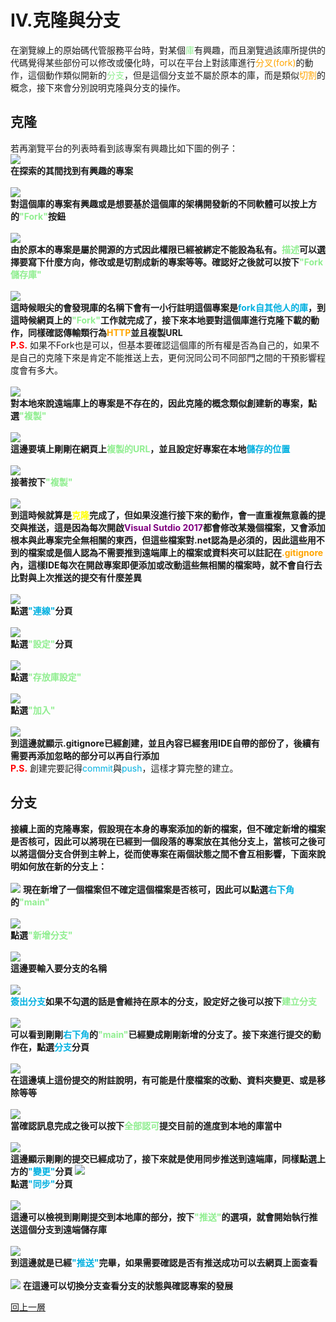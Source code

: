 # IV.克隆與分支
在瀏覽線上的原始碼代管服務平台時，對某個<font color=lightgreen>庫</font>有興趣，而且瀏覽過該庫所提供的代碼覺得某些部份可以修改或優化時，可以在平台上對該庫進行<font color=orange>分叉(fork)</font>的動作，這個動作類似開新的<font color=lightgreen>分支</font>，但是這個分支並不屬於原本的庫，而是類似<font color=orange>切割</font>的概念，接下來會分別說明克隆與分支的操作。
## 克隆
若再瀏覽平台的列表時看到該專案有興趣比如下圖的例子：<br>
![](./CloneAndBranch01.png)<br>
**在探索的其間找到有興趣的專案**<br><br>
![](./CloneAndBranch02.png)<br>
**對這個庫的專案有興趣或是想要基於這個庫的架構開發新的不同軟體可以按上方的<font color=lightgreen>"Fork"</font>按鈕**<br><br>
![](./CloneAndBranch03.png)<br>
**由於原本的專案是屬於開源的方式因此權限已經被綁定不能設為私有。<font color=lightgreen>描述</font>可以選擇要寫下什麼方向，修改或是切割成新的專案等等。確認好之後就可以按下<font color=lightgreen>"Fork儲存庫"</font>**<br><br>
![](./CloneAndBranch04.png)<br>
**這時候眼尖的會發現庫的名稱下會有一小行註明這個專案是<font color=lighblue>fork自其他人的庫</font>，到這時候網頁上的<font color=lightgreen>"Fork"</font>工作就完成了，接下來本地要對這個庫進行克隆下載的動作，同樣確認傳輸類行為<font color=orange>HTTP</font>並且複製URL**<br>
**<font color=red>P.S.</font>** 如果不Fork也是可以，但基本要確認這個庫的所有權是否為自己的，如果不是自己的克隆下來是肯定不能推送上去，更何況同公司不同部門之間的干預影響程度會有多大。<br><br>
![](./CloneAndBranch05.png)<br>
**對本地來說遠端庫上的專案是不存在的，因此克隆的概念類似創建新的專案，點選<font color=lightgreen>"複製"</font>**<br><br>
![](./CloneAndBranch06.png)<br>
**這邊要填上剛剛在網頁上<font color=lightgreen>複製的URL</font>，並且設定好專案在本地<font color=lighblue>儲存的位置</font>**<br><br>
![](./CloneAndBranch07.png)<br>
**接著按下<font color=lightgreen>"複製"</font>**<br><br>
![](./CloneAndBranch08.png)<br>
**到這時候就算是<font color=yellow>克隆</font>完成了，但如果沒進行接下來的動作，會一直重複無意義的提交與推送，這是因為每次開啟<font color=purple>Visual Sutdio 2017</font>都會修改某幾個檔案，又會添加根本與此專案完全無相關的東西，但這些檔案對.net認為是必須的，因此這些用不到的檔案或是個人認為不需要推到遠端庫上的檔案或資料夾可以註記在<font color=orange>.gitignore</font>內，這樣IDE每次在開啟專案即便添加或改動這些無相關的檔案時，就不會自行去比對與上次推送的提交有什麼差異**<br><br>
![](./CloneAndBranch09.png)<br>
**點選<font color=lighblue>"連線"</font>分頁**<br><br>
![](./CloneAndBranch10.png)<br>
**點選<font color=lightgreen>"設定"</font>分頁**<br><br>
![](./CloneAndBranch11.png)<br>
**點選<font color=lightgreen>"存放庫設定"</font>**<br><br>
![](./CloneAndBranch12.png)<br>
**點選<font color=lightgreen>"加入"</font>**<br><br>
![](./CloneAndBranch13.png)<br>
**到這邊就顯示.gitignore已經創建，並且內容已經套用IDE自帶的部份了，後續有需要再添加忽略的部分可以再自行添加**<br>
**<font color=red>P.S.</font>** 創建完要記得<font color=lighblue>commit</font>與<font color=lighblue>push</font>，這樣才算完整的建立。<br>

## 分支
**接續上面的克隆專案，假設現在本身的專案添加的新的檔案，但不確定新增的檔案是否核可，因此可以將現在已經到一個段落的專案放在其他分支上，當核可之後可以將這個分支合併到主幹上，從而使專案在兩個狀態之間不會互相影響，下面來說明如何放在新的分支上：**<br><br>
![](./CloneAndBranch14.png)
**現在新增了一個檔案但不確定這個檔案是否核可，因此可以點選<font color=lighblue>右下角</font>的<font color=lightgreen>"main"</font>**<br><br>
![](./CloneAndBranch15.png)<br>
**點選<font color=lightgreen>"新增分支"</font>**<br><br>
![](./CloneAndBranch16.png)<br>
**這邊要輸入要分支的名稱**<br><br>
![](./CloneAndBranch17.png)<br>
**<font color=lighblue>簽出分支</font>如果不勾選的話是會維持在原本的分支，設定好之後可以按下<font color=lightgreen>建立分支</font>**<br><br>
![](./CloneAndBranch18.png)<br>
**可以看到剛剛<font color=lighblue>右下角</font>的<font color=lightgreen>"main"</font>已經變成剛剛新增的分支了。接下來進行提交的動作在，點選<font color=lighblue>分支</font>分頁**<br><br>
![](./CloneAndBranch19.png)<br>
**在這邊填上這份提交的附註說明，有可能是什麼檔案的改動、資料夾變更、或是移除等等**<br><br>
![](./CloneAndBranch20.png)<br>
**當確認訊息完成之後可以按下<font color=lightgreen>全部認可</font>提交目前的進度到本地的庫當中**<br><br>
![](./CloneAndBranch21.png)<br>
**這邊顯示剛剛的提交已經成功了，接下來就是使用同步推送到遠端庫，同樣點選上方的<font color=lighblue>"變更"</font>分頁**
![](./CloneAndBranch22.png)<br>
**點選<font color=lighblue>"同步"</font>分頁**<br><br>
![](./CloneAndBranch23.png)<br>
**這邊可以檢視到剛剛提交到本地庫的部分，按下<font color=lightgreen>"推送"</font>的選項，就會開始執行推送這個分支到遠端儲存庫**<br><br>
![](./CloneAndBranch24.png)<br>
**到這邊就是已經<font color=lighblue>"推送"</font>完畢，如果需要確認是否有推送成功可以去網頁上面查看**<br><br>
![](./CloneAndBranch25.png)
**在這邊可以切換分支查看分支的狀態與確認專案的發展**

[回上一層](../README.md)